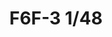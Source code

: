 ---
title: "F6F-3  1/48"
price: 3450.00 
desc: "PROFIPACK, F6F-3  1/48, razmera: 1/48"
img_path: "/assets/img/8227.jpg"
brand: AMMO
available: true
special_offer: false
new: false
soon: false
cat: "Plasticne-Makete"
subcat: "PM-EDUARD"
subsubcat: ""
sifra: "8227"
---